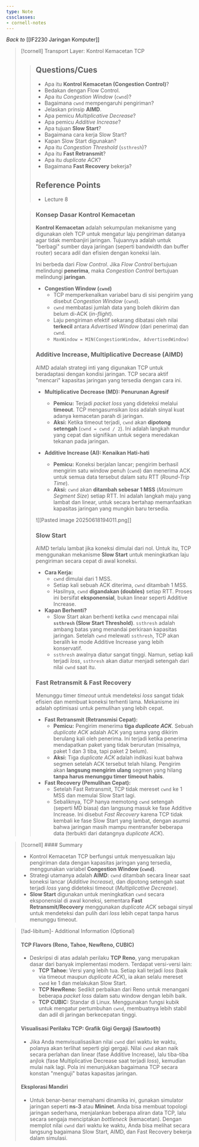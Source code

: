 ```yaml
---
type: Note
cssclasses:
- cornell-notes
---
```

_Back to_ [[IF2230 Jaringan Komputer]]

> [!cornell] Transport Layer: Kontrol Kemacetan TCP
> 
> > ## Questions/Cues
> > 
> > - Apa itu **Kontrol Kemacetan (Congestion Control)**?
> > - Bedakan dengan Flow Control.
> > - Apa itu _Congestion Window_ (`cwnd`)?
> > - Bagaimana `cwnd` mempengaruhi pengiriman?
> > - Jelaskan prinsip **AIMD**.
> > - Apa pemicu _Multiplicative Decrease_?
> > - Apa pemicu _Additive Increase_?
> > - Apa tujuan **Slow Start**?
> > - Bagaimana cara kerja Slow Start?
> > - Kapan Slow Start digunakan?
> > - Apa itu _Congestion Threshold_ (`ssthresh`)?
> > - Apa itu **Fast Retransmit**?
> > - Apa itu _duplicate ACK_?
> > - Bagaimana **Fast Recovery** bekerja?
> > 
> > ## Reference Points
> > 
> > - Lecture 8
> 
> > ### Konsep Dasar Kontrol Kemacetan
> > 
> > **Kontrol Kemacetan** adalah sekumpulan mekanisme yang digunakan oleh TCP untuk mengatur laju pengiriman datanya agar tidak membanjiri jaringan. Tujuannya adalah untuk "berbagi" sumber daya jaringan (seperti bandwidth dan buffer router) secara adil dan efisien dengan koneksi lain.
> > 
> > Ini berbeda dari _Flow Control_. Jika _Flow Control_ bertujuan melindungi **penerima**, maka _Congestion Control_ bertujuan melindungi **jaringan**.
> > 
> > - **Congestion Window (`cwnd`)**
> >     - TCP memperkenalkan variabel baru di sisi pengirim yang disebut _Congestion Window_ (`cwnd`).
> >     - `cwnd` membatasi jumlah data yang boleh dikirim dan belum di-ACK (_in-flight_).
> >     - Laju pengiriman efektif sekarang dibatasi oleh nilai **terkecil** antara _Advertised Window_ (dari penerima) dan `cwnd`.
> >     - `MaxWindow = MIN(CongestionWindow, AdvertisedWindow)`
> > 
> > ### Additive Increase, Multiplicative Decrease (AIMD)
> > 
> > AIMD adalah strategi inti yang digunakan TCP untuk beradaptasi dengan kondisi jaringan. TCP secara aktif "mencari" kapasitas jaringan yang tersedia dengan cara ini.
> > 
> > - **Multiplicative Decrease (MD): Penurunan Agresif**
> >     
> >     - **Pemicu:** Terjadi _packet loss_ yang dideteksi melalui **timeout**. TCP mengasumsikan _loss_ adalah sinyal kuat adanya kemacetan parah di jaringan.
> >     - **Aksi:** Ketika timeout terjadi, `cwnd` akan **dipotong setengah** (`cwnd = cwnd / 2`). Ini adalah langkah mundur yang cepat dan signifikan untuk segera meredakan tekanan pada jaringan.
> > - **Additive Increase (AI): Kenaikan Hati-hati**
> >     
> >     - **Pemicu:** Koneksi berjalan lancar; pengirim berhasil mengirim satu window penuh (`cwnd`) dan menerima ACK untuk semua data tersebut dalam satu RTT (_Round-Trip Time_).
> >     - **Aksi:** `cwnd` akan **ditambah sebesar 1 MSS** (_Maximum Segment Size_) setiap RTT. Ini adalah langkah maju yang lambat dan linear, untuk secara bertahap memanfaatkan kapasitas jaringan yang mungkin baru tersedia.
> >  
> >  ![[Pasted image 20250618194011.png]]
> > 
> > ### Slow Start
> > 
> > AIMD terlalu lambat jika koneksi dimulai dari nol. Untuk itu, TCP menggunakan mekanisme **Slow Start** untuk meningkatkan laju pengiriman secara cepat di awal koneksi.
> > 
> > - **Cara Kerja:**
> >     - `cwnd` dimulai dari 1 MSS.
> >     - Setiap kali sebuah ACK diterima, `cwnd` ditambah 1 MSS.
> >     - Hasilnya, `cwnd` **digandakan (doubles)** setiap RTT. Proses ini bersifat **eksponensial**, bukan linear seperti Additive Increase.
> > - **Kapan Berhenti?**
> >     - Slow Start akan berhenti ketika `cwnd` mencapai nilai **`ssthresh` (Slow Start Threshold)**. `ssthresh` adalah ambang batas yang menandai perkiraan kapasitas jaringan. Setelah `cwnd` melewati `ssthresh`, TCP akan beralih ke mode Additive Increase yang lebih konservatif.
> >     - `ssthresh` awalnya diatur sangat tinggi. Namun, setiap kali terjadi _loss_, `ssthresh` akan diatur menjadi setengah dari nilai `cwnd` saat itu.
> > 
> > ### Fast Retransmit & Fast Recovery
> > 
> > Menunggu timer _timeout_ untuk mendeteksi _loss_ sangat tidak efisien dan membuat koneksi terhenti lama. Mekanisme ini adalah optimisasi untuk pemulihan yang lebih cepat.
> > 
> > - **Fast Retransmit (Retransmisi Cepat):**
> >     - **Pemicu:** Pengirim menerima **tiga _duplicate ACK_**. Sebuah _duplicate ACK_ adalah ACK yang sama yang dikirim berulang kali oleh penerima. Ini terjadi ketika penerima mendapatkan paket yang tidak berurutan (misalnya, paket 1 dan 3 tiba, tapi paket 2 belum).
> >     - **Aksi:** Tiga _duplicate ACK_ adalah indikasi kuat bahwa segmen setelah ACK tersebut telah hilang. Pengirim akan **langsung mengirim ulang** segmen yang hilang **tanpa harus menunggu timer timeout habis**.
> > - **Fast Recovery (Pemulihan Cepat):**
> >     - Setelah Fast Retransmit, TCP tidak mereset `cwnd` ke 1 MSS dan memulai Slow Start lagi.
> >     - Sebaliknya, TCP hanya memotong `cwnd` setengah (seperti MD biasa) dan langsung masuk ke fase Additive Increase. Ini disebut _Fast Recovery_ karena TCP tidak kembali ke fase Slow Start yang lambat, dengan asumsi bahwa jaringan masih mampu mentransfer beberapa data (terbukti dari datangnya _duplicate ACK_).

> [!cornell] #### Summary
> 
> - Kontrol Kemacetan TCP berfungsi untuk menyesuaikan laju pengiriman data dengan kapasitas jaringan yang tersedia, menggunakan variabel **Congestion Window (`cwnd`)**.
> - Strategi utamanya adalah **AIMD**: `cwnd` ditambah secara linear saat koneksi lancar (_Additive Increase_), dan dipotong setengah saat terjadi _loss_ yang dideteksi timeout (_Multiplicative Decrease_).
> - **Slow Start** digunakan untuk meningkatkan `cwnd` secara eksponensial di awal koneksi, sementara **Fast Retransmit/Recovery** menggunakan _duplicate ACK_ sebagai sinyal untuk mendeteksi dan pulih dari _loss_ lebih cepat tanpa harus menunggu timeout.

> [!ad-libitum]- Additional Information (Optional)
> 
> #### TCP Flavors (Reno, Tahoe, NewReno, CUBIC)
> 
> - Deskripsi di atas adalah perilaku **TCP Reno**, yang merupakan dasar dari banyak implementasi modern. Terdapat versi-versi lain:
>     - **TCP Tahoe:** Versi yang lebih tua. Setiap kali terjadi _loss_ (baik via timeout maupun _duplicate ACK_), ia akan selalu mereset `cwnd` ke 1 dan melakukan Slow Start.
>     - **TCP NewReno:** Sedikit perbaikan dari Reno untuk menangani beberapa _packet loss_ dalam satu window dengan lebih baik.
>     - **TCP CUBIC:** Standar di Linux. Menggunakan fungsi kubik untuk mengatur pertumbuhan `cwnd`, membuatnya lebih stabil dan adil di jaringan berkecepatan tinggi.
> 
> #### Visualisasi Perilaku TCP: Grafik Gigi Gergaji (Sawtooth)
> 
> - Jika Anda memvisualisasikan nilai `cwnd` dari waktu ke waktu, polanya akan terlihat seperti gigi gergaji. Nilai `cwnd` akan naik secara perlahan dan linear (fase Additive Increase), lalu tiba-tiba anjlok (fase Multiplicative Decrease saat terjadi _loss_), kemudian mulai naik lagi. Pola ini menunjukkan bagaimana TCP secara konstan "menguji" batas kapasitas jaringan.
> 
> #### Eksplorasi Mandiri
> 
> - Untuk benar-benar memahami dinamika ini, gunakan simulator jaringan seperti **ns-3** atau **Mininet**. Anda bisa membuat topologi jaringan sederhana, menjalankan beberapa aliran data TCP, lalu secara sengaja menciptakan _bottleneck_ (kemacetan). Dengan memplot nilai `cwnd` dari waktu ke waktu, Anda bisa melihat secara langsung bagaimana Slow Start, AIMD, dan Fast Recovery bekerja dalam simulasi.